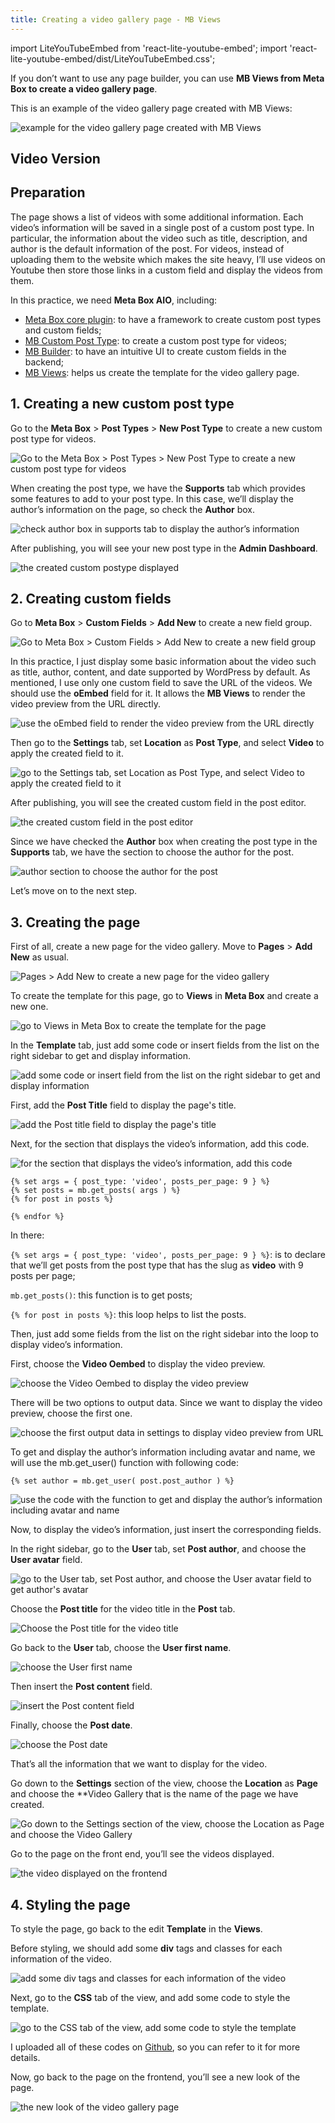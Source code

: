 ```yaml
---
title: Creating a video gallery page - MB Views
---
```


import LiteYouTubeEmbed from 'react-lite-youtube-embed';
import 'react-lite-youtube-embed/dist/LiteYouTubeEmbed.css';

If you don’t want to use any page builder, you can use **MB Views from Meta Box to create a video gallery page**.

This is an example of the video gallery page created with MB Views:

![example for the video gallery page created with MB Views](https://imgur.elightup.com/07ndSkM.png)

## Video Version

<LiteYouTubeEmbed id='8EDWUjTL2uI' />

## Preparation

The page shows a list of videos with some additional information. Each video’s information will be saved in a single post of a custom post type. In particular, the information about the video such as title, description, and author is the default information of the post. For videos, instead of uploading them to the website which makes the site heavy, I’ll use videos on Youtube then store those links in a custom field and display the videos from them.

In this practice, we need **Meta Box AIO**, including:

* [Meta Box core plugin](https://wordpress.org/plugins/meta-box/): to have a framework to create custom post types and custom fields;
* [MB Custom Post Type](https://wordpress.org/plugins/mb-custom-post-type/): to create a custom post type for videos;
* [MB Builder](https://metabox.io/plugins/meta-box-builder/): to have an intuitive UI to create custom fields in the backend;
* [MB Views](https://metabox.io/plugins/mb-views/): helps us create the template for the video gallery page.

## 1. Creating a new custom post type

Go to the **Meta Box** > **Post Types** > **New Post Type** to create a new custom post type for videos.

![Go to the Meta Box > Post Types > New Post Type to create a new custom post type for videos](https://imgur.elightup.com/YPY9Nm3.png)

When creating the post type, we have the **Supports** tab which provides some features to add to your post type. In this case, we’ll display the author’s information on the page, so check the **Author** box.

![check author box in supports tab to display the author’s information](https://imgur.elightup.com/upV5QPo.png)

After publishing, you will see your new post type in the **Admin Dashboard**.

![the created custom postype displayed](https://imgur.elightup.com/VhGNQpB.png)

## 2. Creating custom fields

Go to **Meta Box** > **Custom Fields** > **Add New** to create a new field group.

![Go to Meta Box > Custom Fields > Add New to create a new field group](https://imgur.elightup.com/yPoeBb6.png)

In this practice, I just display some basic information about the video such as title, author, content, and date supported by WordPress by default. As mentioned, I use only one custom field to save the URL of the videos. We should use the **oEmbed** field for it. It allows the **MB Views** to render the video preview from the URL directly.

![use the oEmbed field to render the video preview from the URL directly](https://imgur.elightup.com/hZsGgZT.png)

Then go to the **Settings** tab, set **Location** as **Post Type**, and select **Video** to apply the created field to it.

![go to the Settings tab, set Location as Post Type, and select Video to apply the created field to it](https://imgur.elightup.com/6qmpevs.png)

After publishing, you will see the created custom field in the post editor.

![the created custom field in the post editor](https://imgur.elightup.com/cpupEP4.png)

Since we have checked the **Author** box when creating the post type in the **Supports** tab, we have the section to choose the author for the post.

![author section to choose the author for the post](https://imgur.elightup.com/TekKapY.png)

Let’s move on to the next step.

## 3. Creating the page

First of all, create a new page for the video gallery. Move to **Pages** > **Add New** as usual.

![Pages > Add New to create a new page for the video gallery](https://imgur.elightup.com/jAvbbSj.png)

To create the template for this page, go to **Views** in **Meta Box** and create a new one.

![go to Views in Meta Box to create the template for the page](https://imgur.elightup.com/2T0Irx7.png)

In the **Template** tab, just add some code or insert fields from the list on the right sidebar to get and display information.

![add some code or insert field from the list on the right sidebar to get and display information](https://imgur.elightup.com/XNPs5VL.png)

First, add the **Post Title** field to display the page's title.

![add the Post title field to display the page's title](https://imgur.elightup.com/fgpsvAQ.png)

Next, for the section that displays the video’s information, add this code.

![for the section that displays the video’s information, add this code](https://imgur.elightup.com/8g79Hju.png)

```
{% set args = { post_type: 'video', posts_per_page: 9 } %}
{% set posts = mb.get_posts( args ) %}
{% for post in posts %}

{% endfor %}
```

In there:

`{% set args = { post_type: 'video', posts_per_page: 9 } %}`: is to declare that we’ll get posts from the post type that has the slug as **video** with 9 posts per page;

`mb.get_posts()`: this function is to get posts;

`{% for post in posts %}`: this loop helps to list the posts.

Then, just add some fields from the list on the right sidebar into the loop to display video’s information.

First, choose the **Video Oembed** to display the video preview.

![choose the Video Oembed to display the video preview](https://imgur.elightup.com/yyONNk3.png)

There will be two options to output data. Since we want to display the video preview, choose the first one.

![choose the first output data in settings to display video preview from URL](https://imgur.elightup.com/5lqJKHI.png)

To get and display the author’s information including avatar and name, we will use the mb.get_user() function with following code:

```{% set author = mb.get_user( post.post_author ) %}```

![use the code with the function to get and display the author’s information including avatar and name](https://imgur.elightup.com/bpPg2Mh.png)

Now, to display the video’s information, just insert the corresponding fields.

In the right sidebar, go to the **User** tab, set **Post author**, and choose the **User avatar** field.

![go to the User tab, set Post author, and choose the User avatar field to get author's avatar](https://imgur.elightup.com/G1NNVXO.png)

Choose the **Post title** for the video title in the **Post** tab.

![Choose the Post title for the video title](https://imgur.elightup.com/a09JS9L.png)

Go back to the **User** tab, choose the **User first name**.

![choose the User first name](https://imgur.elightup.com/Mp1lboW.png)

Then insert the **Post content** field.

![insert the Post content field](https://imgur.elightup.com/QO5gSkT.png)

Finally, choose the **Post date**.

![choose the Post date](https://imgur.elightup.com/TaFedis.png)

That’s all the information that we want to display for the video.

Go down to the **Settings** section of the view, choose the **Location** as **Page** and choose the **Video Gallery that is the name of the page we have created.

![Go down to the Settings section of the view, choose the Location as Page and choose the Video Gallery](https://imgur.elightup.com/ohtUkE9.png)

Go to the page on the front end, you’ll see the videos displayed.

![the video displayed on the frontend](https://imgur.elightup.com/u9APx9d.png)

## 4. Styling the page

To style the page, go back to the edit **Template** in the **Views**.

Before styling, we should add some **div** tags and classes for each information of the video.

![add some div tags and classes for each information of the video](https://imgur.elightup.com/1qXGqnI.png)

Next, go to the **CSS** tab of the view, and add some code to style the template.

![go to the CSS tab of the view, add some code to style the template](https://imgur.elightup.com/boSSZ9y.png)

I uploaded all of these codes on [Github](https://github.com/wpmetabox/tutorials/tree/master/creat-a-video-gallery-page-with-mb-views), so you can refer to it for more details.

Now, go back to the page on the frontend, you’ll see a new look of the page.

![the new look of the video gallery page](https://imgur.elightup.com/07ndSkM.png)
